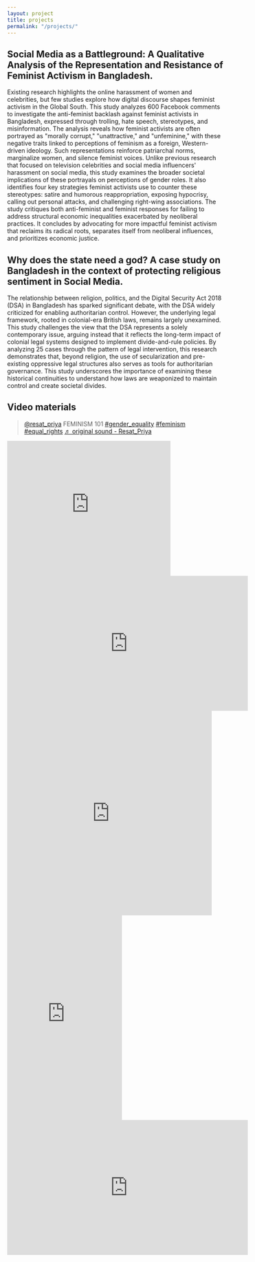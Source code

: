 ```yaml
---
layout: project
title: projects
permalink: "/projects/"
---
```


## Social Media as a Battleground: A Qualitative Analysis of the Representation and Resistance of Feminist Activism in Bangladesh.
Existing research highlights the online harassment of women and celebrities, but few studies explore how digital discourse shapes feminist activism in the Global South. This study analyzes 600 Facebook comments to investigate the anti-feminist backlash against feminist activists in Bangladesh, expressed through trolling, hate speech, stereotypes, and misinformation. The analysis reveals how feminist activists are often portrayed as "morally corrupt," "unattractive," and "unfeminine," with these negative traits linked to perceptions of feminism as a foreign, Western-driven ideology. Such representations reinforce patriarchal norms, marginalize women, and silence feminist voices. Unlike previous research that focused on television celebrities and social media influencers' harassment on social media, this study examines the broader societal implications of these portrayals on perceptions of gender roles. It also identifies four key strategies feminist activists use to counter these stereotypes: satire and humorous reappropriation, exposing hypocrisy, calling out personal attacks, and challenging right-wing associations. The study critiques both anti-feminist and feminist responses for failing to address structural economic inequalities exacerbated by neoliberal practices. It concludes by advocating for more impactful feminist activism that reclaims its radical roots, separates itself from neoliberal influences, and prioritizes economic justice.



## Why does the state need a god? A case study on Bangladesh in the context of protecting religious sentiment in Social Media.
The relationship between religion, politics, and the Digital Security Act 2018 (DSA) in Bangladesh has sparked significant debate, with the DSA widely criticized for enabling authoritarian control. However, the underlying legal framework, rooted in colonial-era British laws, remains largely unexamined. This study challenges the view that the DSA represents a solely contemporary issue, arguing instead that it reflects the long-term impact of colonial legal systems designed to implement divide-and-rule policies. By analyzing 25 cases through the pattern of legal intervention, this research demonstrates that, beyond religion, the use of secularization and pre-existing oppressive legal structures also serves as tools for authoritarian governance. This study underscores the importance of examining these historical continuities to understand how laws are weaponized to maintain control and create societal divides.


## Video materials

<div class="grid-container">
  <div class="item">
    <blockquote class="tiktok-embed" cite="https://www.tiktok.com/@resat_priya/video/7068996889735204122" data-video-id="7068996889735204122" style="max-width: 605px;min-width: 325px;">
      <section>
        <a target="_blank" title="@resat_priya" href="https://www.tiktok.com/@resat_priya?refer=embed">@resat_priya</a> FEMINISM 101 
        <a title="gender_equality" target="_blank" href="https://www.tiktok.com/tag/gender_equality?refer=embed">#gender_equality</a> 
        <a title="feminism" target="_blank" href="https://www.tiktok.com/tag/feminism?refer=embed">#feminism</a> 
        <a title="equal_rights" target="_blank" href="https://www.tiktok.com/tag/equal_rights?refer=embed">#equal_rights</a> 
        <a target="_blank" title="♬ original sound - Resat_Priya" href="https://www.tiktok.com/music/original-sound-7068996939173464858?refer=embed">♬ original sound - Resat_Priya</a> 
      </section>
    </blockquote> 
    <script async src="https://www.tiktok.com/embed.js"></script>
  </div>
  <div class="item">
    <iframe src="https://www.facebook.com/plugins/video.php?height=476&amp;href=https%3A%2F%2Fwww.facebook.com%2FProjectNirbhik%2Fvideos%2F651351388915757%2F&amp;show_text=false&amp;width=476&amp;t=0" width="380" height="314" style="border:none;overflow:hidden" scrolling="no" frameborder="0" allowfullscreen="true" allow="autoplay; clipboard-write; encrypted-media; picture-in-picture; web-share" allowfullscreen="true"></iframe>
  </div>
  <div class="item">
    <iframe src="https://www.facebook.com/plugins/video.php?height=314&amp;href=https%3A%2F%2Fwww.facebook.com%2FProjectNirbhik%2Fvideos%2F349425922757433%2F&amp;show_text=false&amp;width=560&amp;t=0" width="560" height="314" style="border:none;overflow:hidden" scrolling="no" frameborder="0" allowfullscreen="true" allow="autoplay; clipboard-write; encrypted-media; picture-in-picture; web-share" allowfullscreen="true"></iframe>
  </div>
  <div class="item">
    <iframe src="https://www.facebook.com/plugins/video.php?height=476&amp;href=https%3A%2F%2Fwww.facebook.com%2Fanario.apri.9%2Fvideos%2F536960813850054%2F&amp;show_text=false&amp;width=476&amp;t=0" width="476" height="476" style="border:none;overflow:hidden" scrolling="no" frameborder="0" allowfullscreen="true" allow="autoplay; clipboard-write; encrypted-media; picture-in-picture; web-share" allowfullscreen="true"></iframe>
  </div>
  <div class="item">
    <iframe
    src="https://www.facebook.com/plugins/video.php?height=476&href=https%3A%2F%2Fwww.facebook.com%2Fanario.apri.9%2Fvideos%2F504250997121036%2F&show_text=false&width=267&t=0"
    width="267" height="476" style="border:none;overflow:hidden" scrolling="no" frameborder="0"
    allowfullscreen="true" allow="autoplay; clipboard-write; encrypted-media; picture-in-picture; web-share"
    allowFullScreen="true"></iframe>
  </div>
  <div class="item">
    <iframe src="https://www.facebook.com/plugins/video.php?height=314&href=https%3A%2F%2Fwww.facebook.com%2Froyboxproductions%2Fvideos%2F225219102435754%2F&show_text=false&width=560&t=0" width="560" height="314" style="border:none;overflow:hidden" scrolling="no" frameborder="0" allowfullscreen="true" allow="autoplay; clipboard-write; encrypted-media; picture-in-picture; web-share" allowFullScreen="true"></iframe>
  </div>
</div>